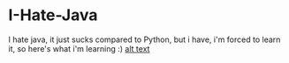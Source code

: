 # I-Hate-Java
I hate java, it just sucks compared to Python, but i have, i'm forced to learn it, so here's what i'm learning :)
[alt text](https://raw.githubusercontent.com/Mikaelatomato/I-Hate-Java/blob/master/37892005_688007021552832_5376250438326681600_n.jpg)
